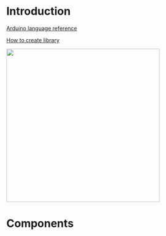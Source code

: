 # Introduction

[Arduino language reference](https://www.arduino.cc/reference/en/)

[How to create library](https://docs.arduino.cc/learn/contributions/arduino-creating-library-guide) 

<img src="https://user-images.githubusercontent.com/5618092/208609932-51a80085-1f31-4d6c-bc4d-503f86b3b13f.png" width="400"  />

# Components

